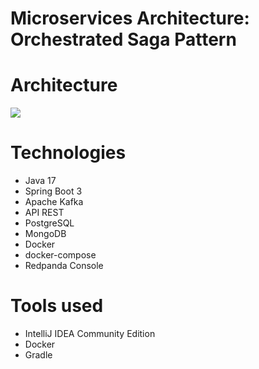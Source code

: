 # Microservices Architecture: Orchestrated Saga Pattern

# Architecture
<img src="/content/Architecture.gif">

# Technologies
* Java 17
* Spring Boot 3
* Apache Kafka
* API REST
* PostgreSQL
* MongoDB
* Docker
* docker-compose
* Redpanda Console

# Tools used
* IntelliJ IDEA Community Edition
* Docker
* Gradle
